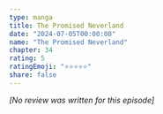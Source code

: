 ```yaml
---
type: manga
title: The Promised Neverland
date: "2024-07-05T00:00:00"
name: "The Promised Neverland"
chapter: 34
rating: 5
ratingEmoji: "⭐️⭐️⭐️⭐️⭐️"
share: false
---
```


_[No review was written for this episode]_